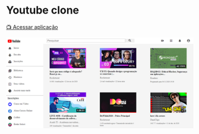 # Youtube clone

[📺 Acessar aplicação](https://nerd00f.github.io/Youtube-clone)

![foto](https://github.com/Nerd00f/Youtube-clone/blob/master/foto.jpg)
